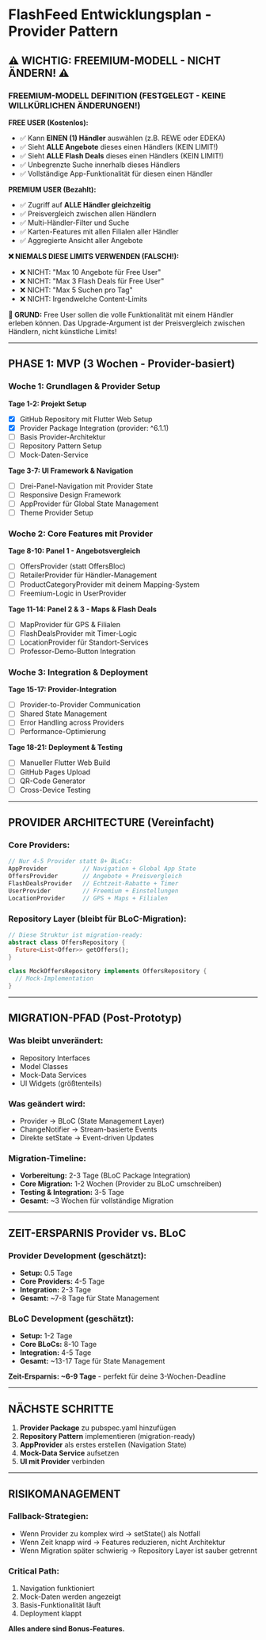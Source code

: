 # FlashFeed Entwicklungsplan - Provider Pattern

## ⚠️ WICHTIG: FREEMIUM-MODELL - NICHT ÄNDERN! ⚠️

### **FREEMIUM-MODELL DEFINITION (FESTGELEGT - KEINE WILLKÜRLICHEN ÄNDERUNGEN!)**

**FREE USER (Kostenlos):**
- ✅ Kann **EINEN (1) Händler** auswählen (z.B. REWE oder EDEKA)
- ✅ Sieht **ALLE Angebote** dieses einen Händlers (KEIN LIMIT!)
- ✅ Sieht **ALLE Flash Deals** dieses einen Händlers (KEIN LIMIT!)
- ✅ Unbegrenzte Suche innerhalb dieses Händlers
- ✅ Vollständige App-Funktionalität für diesen einen Händler

**PREMIUM USER (Bezahlt):**
- ✅ Zugriff auf **ALLE Händler gleichzeitig**
- ✅ Preisvergleich zwischen allen Händlern
- ✅ Multi-Händler-Filter und Suche
- ✅ Karten-Features mit allen Filialen aller Händler
- ✅ Aggregierte Ansicht aller Angebote

**❌ NIEMALS DIESE LIMITS VERWENDEN (FALSCH!):**
- ❌ NICHT: "Max 10 Angebote für Free User"
- ❌ NICHT: "Max 3 Flash Deals für Free User"
- ❌ NICHT: "Max 5 Suchen pro Tag"
- ❌ NICHT: Irgendwelche Content-Limits

**📝 GRUND:**
Free User sollen die volle Funktionalität mit einem Händler erleben können.
Das Upgrade-Argument ist der Preisvergleich zwischen Händlern, nicht künstliche Limits!

---

## PHASE 1: MVP (3 Wochen - Provider-basiert)

### Woche 1: Grundlagen & Provider Setup
**Tage 1-2: Projekt Setup**
- [x] GitHub Repository mit Flutter Web Setup
- [x] Provider Package Integration (provider: ^6.1.1)
- [ ] Basis Provider-Architektur
- [ ] Repository Pattern Setup
- [ ] Mock-Daten-Service

**Tage 3-7: UI Framework & Navigation**  
- [ ] Drei-Panel-Navigation mit Provider State
- [ ] Responsive Design Framework
- [ ] AppProvider für Global State Management
- [ ] Theme Provider Setup

### Woche 2: Core Features mit Provider
**Tage 8-10: Panel 1 - Angebotsvergleich**
- [ ] OffersProvider (statt OffersBloc)
- [ ] RetailerProvider für Händler-Management
- [ ] ProductCategoryProvider mit deinem Mapping-System
- [ ] Freemium-Logic in UserProvider

**Tage 11-14: Panel 2 & 3 - Maps & Flash Deals**
- [ ] MapProvider für GPS & Filialen
- [ ] FlashDealsProvider mit Timer-Logic
- [ ] LocationProvider für Standort-Services
- [ ] Professor-Demo-Button Integration

### Woche 3: Integration & Deployment
**Tage 15-17: Provider-Integration**
- [ ] Provider-to-Provider Communication
- [ ] Shared State Management
- [ ] Error Handling across Providers
- [ ] Performance-Optimierung

**Tage 18-21: Deployment & Testing**
- [ ] Manueller Flutter Web Build
- [ ] GitHub Pages Upload
- [ ] QR-Code Generator
- [ ] Cross-Device Testing

---

## PROVIDER ARCHITECTURE (Vereinfacht)

### Core Providers:
```dart
// Nur 4-5 Provider statt 8+ BLoCs:
AppProvider          // Navigation + Global App State
OffersProvider       // Angebote + Preisvergleich
FlashDealsProvider   // Echtzeit-Rabatte + Timer
UserProvider         // Freemium + Einstellungen
LocationProvider     // GPS + Maps + Filialen
```

### Repository Layer (bleibt für BLoC-Migration):
```dart
// Diese Struktur ist migration-ready:
abstract class OffersRepository {
  Future<List<Offer>> getOffers();
}

class MockOffersRepository implements OffersRepository {
  // Mock-Implementation
}
```

---

## MIGRATION-PFAD (Post-Prototyp)

### Was bleibt unverändert:
- Repository Interfaces
- Model Classes  
- Mock-Data Services
- UI Widgets (größtenteils)

### Was geändert wird:
- Provider → BLoC (State Management Layer)
- ChangeNotifier → Stream-basierte Events
- Direkte setState → Event-driven Updates

### Migration-Timeline:
- **Vorbereitung:** 2-3 Tage (BLoC Package Integration)
- **Core Migration:** 1-2 Wochen (Provider zu BLoC umschreiben)
- **Testing & Integration:** 3-5 Tage
- **Gesamt:** ~3 Wochen für vollständige Migration

---

## ZEIT-ERSPARNIS Provider vs. BLoC

### Provider Development (geschätzt):
- **Setup:** 0.5 Tage
- **Core Providers:** 4-5 Tage  
- **Integration:** 2-3 Tage
- **Gesamt:** ~7-8 Tage für State Management

### BLoC Development (geschätzt):
- **Setup:** 1-2 Tage
- **Core BLoCs:** 8-10 Tage
- **Integration:** 4-5 Tage  
- **Gesamt:** ~13-17 Tage für State Management

**Zeit-Ersparnis: ~6-9 Tage** - perfekt für deine 3-Wochen-Deadline

---

## NÄCHSTE SCHRITTE

1. **Provider Package** zu pubspec.yaml hinzufügen
2. **Repository Pattern** implementieren (migration-ready)
3. **AppProvider** als erstes erstellen (Navigation State)
4. **Mock-Data Service** aufsetzen
5. **UI mit Provider** verbinden

---

## RISIKOMANAGEMENT

### Fallback-Strategien:
- Wenn Provider zu komplex wird → setState() als Notfall
- Wenn Zeit knapp wird → Features reduzieren, nicht Architektur
- Wenn Migration später schwierig → Repository Layer ist sauber getrennt

### Critical Path:
1. Navigation funktioniert
2. Mock-Daten werden angezeigt
3. Basis-Funktionalität läuft
4. Deployment klappt

**Alles andere sind Bonus-Features.**
